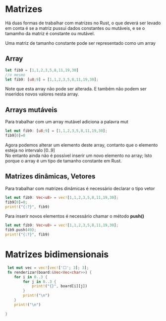 # Matrizes

Há duas formas de trabalhar com matrizes no Rust,  o que deverá ser levado em conta é se a matriz pussui dados constantes ou mutáveis, e se o tamamho da matriz é constante ou mutável.

Uma matriz de tamanho constante pode ser representado como um array  

## Array 

```Rust
let fib9 = [1,1,2,3,5,8,11,19,30]
//o mesmo
let fib9: [u8;9] = [1,1,2,3,5,8,11,19,30];
```

Note que esta array não pode ser alterada.
E também não podem ser inseridos novos valores nesta array.

## Arrays mutáveis

Para trabalhar com um array mutável adiciona a palavra mut

```Rust
let mut fib9: [u8;9] = [1,1,2,3,5,8,11,19,30];
fib9[0]=0
```

Agora podemos alterar um elemento deste array, contanto que o elemento esteja no intervalo \[0..9\]  
No entanto ainda não é possível inserir um novo elemento no array; Isto porque o array é um tipo de tamanho constante em Rust.

## Matrizes dinâmicas, Vetores

Para trabalhar com matrizes dinâmicas é necessário declarar o tipo vetor

```Rust
let mut fib9: Vec<u8> = vec![1,1,2,3,5,8,11,19,30];
fib9[0]=0;
print!("{:?}", fib9)
```

Para inserir novos elementos é necessário chamar o método **push()**

```Rust
let mut fib9: Vec<u8> = vec![1,1,2,3,5,8,11,19,30];
fib9.push(49);
print!("{:?}", fib9)
```

# Matrizes bidimensionais

```Rust
 let mut vec = vec![vec!['⬜'; 3]; 3];
 fn renderizar(board:&Vec<Vec<char>>) {
    for i in 0..3 {
        for j in 0..3 {
            print!("{}", board[i][j])
        }
        print!("\n")
    }
    print!("\n")
    
}

```
